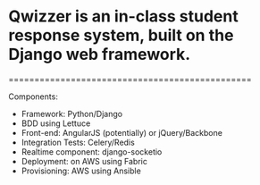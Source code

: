 # Qwizzer is an in-class student response system, built on the Django web framework. 
===============================================

Components:

* Framework: Python/Django
* BDD using Lettuce
* Front-end: AngularJS (potentially) or jQuery/Backbone
* Integration Tests: Celery/Redis
* Realtime component: django-socketio
* Deployment: on AWS using Fabric
* Provisioning: AWS using Ansible


